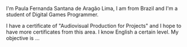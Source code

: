 I'm Paula Fernanda Santana de Aragão Lima, I am from Brazil and I'm a student of Digital Games Programmer.

I have a certificate of "Audiovisual Production for Projects" and I hope to have more certificates from this area. I know English a certain level.
My objective is ...

